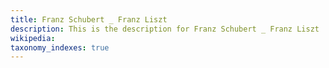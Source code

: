 ```yaml
---
title: Franz Schubert _ Franz Liszt
description: This is the description for Franz Schubert _ Franz Liszt
wikipedia: 
taxonomy_indexes: true
---
```

